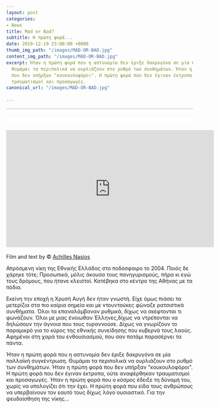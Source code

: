 ```yaml
---
layout: post
categories:
- News
title: Mad or Bad?
subtitle: Η πρώτη φορά...
date: 2019-12-19 23:00:00 +0000
thumb_img_path: "/images/MAD-OR-BAD.jpg"
content_img_path: "/images/MAD-OR-BAD.jpg"
excerpt: Ήταν η πρώτη φορά που η αστυνομία δεν έριξε δακρυγόνα σε μία παλλαϊκή συγκέντρωση.
  Θυμάμαι τα περιπολικά να ουρλιάζουν στο ρυθμό των συνθημάτων. Ήταν η πρώτη φορά
  που δεν υπήρξαν "κουκουλοφόροι". Η πρώτη φορά που δεν έγιναν έκτροπα, ούτε αναφέρθηκαν
  τραυματισμοί και προσαγωγές.
canonical_url: "/images/MAD-OR-BAD.jpg"

---
```

![](/images/bwok-2.jpg)

<iframe width="560" height="315" src="https://www.youtube.com/embed/HDSKaYv5-XQ" frameborder="0" allow="accelerometer; autoplay; encrypted-media; gyroscope; picture-in-picture" allowfullscreen></iframe>

Film and text by © <a href="https://www.facebook.com/achilles.nasios" target="blank">Achilles Nasios</a>

Απρόσμενη νίκη της Εθνικής Ελλάδος στο ποδόσφαιρο το 2004. Ποιός δε χάρηκε τότε; Προσωπικά, μόλις άκουσα τους πανηγυρισμούς, πήρα κι εγώ τους δρόμους, που ήτανε κλειστοί. Κατέβηκα στο κέντρο της Αθήνας με τα πόδια.

Εκείνη την εποχή η Χρυσή Αυγή δεν ήταν γνωστή. Είχε όμως πιάσει τα μετερίζια στα πιο καίρια σημεία και με ντουντούκες φώναζε ρατσιστικά συνθήματα. Όλοι τα επαναλάμβαναν ρυθμικά, δίχως να σκέφτονται τι φωνάζουν. Όλοι με μιας ένοιωθαν Έλληνες,δίχως να ντρέπονται να δηλώσουν την άγνοια που τους τυραννούσε. Δίχως να γνωρίζουν το παραμικρό για το κύρος της εθνικής συνείδησης που κυβερνά τους λαούς. Αφημένοι στη χαρά του ενθουσιασμού, που σαν ποτάμι παρασέρνει τα πάντα.

Ήταν η πρώτη φορά που η αστυνομία δεν έριξε δακρυγόνα σε μία παλλαϊκή συγκέντρωση. Θυμάμαι τα περιπολικά να ουρλιάζουν στο ρυθμό των συνθημάτων. Ήταν η πρώτη φορά που δεν υπήρξαν "κουκουλοφόροι". Η πρώτη φορά που δεν έγιναν έκτροπα, ούτε αναφέρθηκαν τραυματισμοί και προσαγωγές. Ήταν η πρώτη φορά που ο κόσμος έδειξε τη δύναμή του, χωρίς να υπολογίζει ότι την έχει.
Η πρώτη φορά που είδα τους ανθρώπους να υπερβαίνουν τον εαυτό τους δίχως λόγο ουσιαστικό.
Για την ψευδαίσθηση της νίκης...